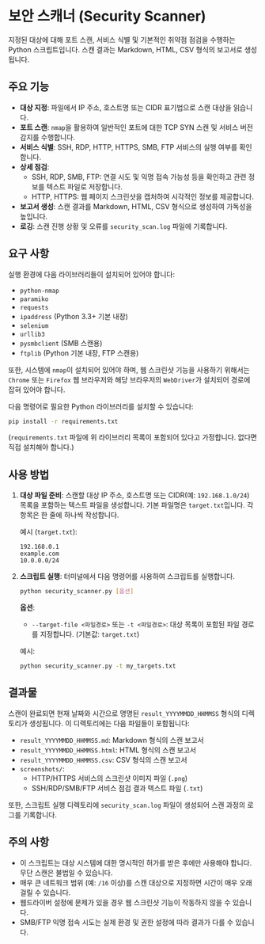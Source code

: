 # 보안 스캐너 (Security Scanner)

지정된 대상에 대해 포트 스캔, 서비스 식별 및 기본적인 취약점 점검을 수행하는 Python 스크립트입니다. 스캔 결과는 Markdown, HTML, CSV 형식의 보고서로 생성됩니다.

## 주요 기능

*   **대상 지정**: 파일에서 IP 주소, 호스트명 또는 CIDR 표기법으로 스캔 대상을 읽습니다.
*   **포트 스캔**: `nmap`을 활용하여 일반적인 포트에 대한 TCP SYN 스캔 및 서비스 버전 감지를 수행합니다.
*   **서비스 식별**: SSH, RDP, HTTP, HTTPS, SMB, FTP 서비스의 실행 여부를 확인합니다.
*   **상세 점검**:
    *   SSH, RDP, SMB, FTP: 연결 시도 및 익명 접속 가능성 등을 확인하고 관련 정보를 텍스트 파일로 저장합니다.
    *   HTTP, HTTPS: 웹 페이지 스크린샷을 캡처하여 시각적인 정보를 제공합니다.
*   **보고서 생성**: 스캔 결과를 Markdown, HTML, CSV 형식으로 생성하여 가독성을 높입니다.
*   **로깅**: 스캔 진행 상황 및 오류를 `security_scan.log` 파일에 기록합니다.

## 요구 사항

실행 환경에 다음 라이브러리들이 설치되어 있어야 합니다:

*   `python-nmap`
*   `paramiko`
*   `requests`
*   `ipaddress` (Python 3.3+ 기본 내장)
*   `selenium`
*   `urllib3`
*   `pysmbclient` (SMB 스캔용)
*   `ftplib` (Python 기본 내장, FTP 스캔용)

또한, 시스템에 `nmap`이 설치되어 있어야 하며, 웹 스크린샷 기능을 사용하기 위해서는 `Chrome` 또는 `Firefox` 웹 브라우저와 해당 브라우저의 `WebDriver`가 설치되어 경로에 잡혀 있어야 합니다.

다음 명령어로 필요한 Python 라이브러리를 설치할 수 있습니다:
```bash
pip install -r requirements.txt
```
(`requirements.txt` 파일에 위 라이브러리 목록이 포함되어 있다고 가정합니다. 없다면 직접 설치해야 합니다.)

## 사용 방법

1.  **대상 파일 준비**:
    스캔할 대상 IP 주소, 호스트명 또는 CIDR(예: `192.168.1.0/24`) 목록을 포함하는 텍스트 파일을 생성합니다. 기본 파일명은 `target.txt`입니다. 각 항목은 한 줄에 하나씩 작성합니다.

    예시 (`target.txt`):
    ```
    192.168.0.1
    example.com
    10.0.0.0/24
    ```

2.  **스크립트 실행**:
    터미널에서 다음 명령어를 사용하여 스크립트를 실행합니다.

    ```bash
    python security_scanner.py [옵션]
    ```

    **옵션**:
    *   `--target-file <파일경로>` 또는 `-t <파일경로>`: 대상 목록이 포함된 파일 경로를 지정합니다. (기본값: `target.txt`)

    예시:
    ```bash
    python security_scanner.py -t my_targets.txt
    ```

## 결과물

스캔이 완료되면 현재 날짜와 시간으로 명명된 `result_YYYYMMDD_HHMMSS` 형식의 디렉토리가 생성됩니다. 이 디렉토리에는 다음 파일들이 포함됩니다:

*   `result_YYYYMMDD_HHMMSS.md`: Markdown 형식의 스캔 보고서
*   `result_YYYYMMDD_HHMMSS.html`: HTML 형식의 스캔 보고서
*   `result_YYYYMMDD_HHMMSS.csv`: CSV 형식의 스캔 보고서
*   `screenshots/`:
    *   HTTP/HTTPS 서비스의 스크린샷 이미지 파일 (`.png`)
    *   SSH/RDP/SMB/FTP 서비스 점검 결과 텍스트 파일 (`.txt`)

또한, 스크립트 실행 디렉토리에 `security_scan.log` 파일이 생성되어 스캔 과정의 로그를 기록합니다.

## 주의 사항

*   이 스크립트는 대상 시스템에 대한 명시적인 허가를 받은 후에만 사용해야 합니다. 무단 스캔은 불법일 수 있습니다.
*   매우 큰 네트워크 범위 (예: `/16` 이상)를 스캔 대상으로 지정하면 시간이 매우 오래 걸릴 수 있습니다.
*   웹드라이버 설정에 문제가 있을 경우 웹 스크린샷 기능이 작동하지 않을 수 있습니다.
*   SMB/FTP 익명 접속 시도는 실제 환경 및 권한 설정에 따라 결과가 다를 수 있습니다.
